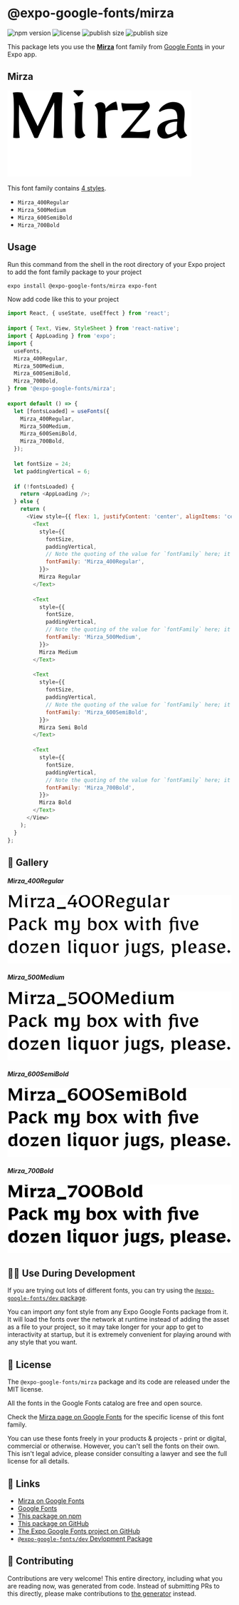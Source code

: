 # @expo-google-fonts/mirza

![npm version](https://flat.badgen.net/npm/v/@expo-google-fonts/mirza)
![license](https://flat.badgen.net/github/license/expo/google-fonts)
![publish size](https://flat.badgen.net/packagephobia/install/@expo-google-fonts/mirza)
![publish size](https://flat.badgen.net/packagephobia/publish/@expo-google-fonts/mirza)

This package lets you use the [**Mirza**](https://fonts.google.com/specimen/Mirza) font family from [Google Fonts](https://fonts.google.com/) in your Expo app.

## Mirza

![Mirza](./font-family.png)

This font family contains [4 styles](#-gallery).

- `Mirza_400Regular`
- `Mirza_500Medium`
- `Mirza_600SemiBold`
- `Mirza_700Bold`

## Usage

Run this command from the shell in the root directory of your Expo project to add the font family package to your project
```sh
expo install @expo-google-fonts/mirza expo-font
```

Now add code like this to your project
```js
import React, { useState, useEffect } from 'react';

import { Text, View, StyleSheet } from 'react-native';
import { AppLoading } from 'expo';
import {
  useFonts,
  Mirza_400Regular,
  Mirza_500Medium,
  Mirza_600SemiBold,
  Mirza_700Bold,
} from '@expo-google-fonts/mirza';

export default () => {
  let [fontsLoaded] = useFonts({
    Mirza_400Regular,
    Mirza_500Medium,
    Mirza_600SemiBold,
    Mirza_700Bold,
  });

  let fontSize = 24;
  let paddingVertical = 6;

  if (!fontsLoaded) {
    return <AppLoading />;
  } else {
    return (
      <View style={{ flex: 1, justifyContent: 'center', alignItems: 'center' }}>
        <Text
          style={{
            fontSize,
            paddingVertical,
            // Note the quoting of the value for `fontFamily` here; it expects a string!
            fontFamily: 'Mirza_400Regular',
          }}>
          Mirza Regular
        </Text>

        <Text
          style={{
            fontSize,
            paddingVertical,
            // Note the quoting of the value for `fontFamily` here; it expects a string!
            fontFamily: 'Mirza_500Medium',
          }}>
          Mirza Medium
        </Text>

        <Text
          style={{
            fontSize,
            paddingVertical,
            // Note the quoting of the value for `fontFamily` here; it expects a string!
            fontFamily: 'Mirza_600SemiBold',
          }}>
          Mirza Semi Bold
        </Text>

        <Text
          style={{
            fontSize,
            paddingVertical,
            // Note the quoting of the value for `fontFamily` here; it expects a string!
            fontFamily: 'Mirza_700Bold',
          }}>
          Mirza Bold
        </Text>
      </View>
    );
  }
};

```

## 🔡 Gallery

##### Mirza_400Regular
![Mirza_400Regular](./Mirza_400Regular.ttf.png)

##### Mirza_500Medium
![Mirza_500Medium](./Mirza_500Medium.ttf.png)

##### Mirza_600SemiBold
![Mirza_600SemiBold](./Mirza_600SemiBold.ttf.png)

##### Mirza_700Bold
![Mirza_700Bold](./Mirza_700Bold.ttf.png)


## 👩‍💻 Use During Development

If you are trying out lots of different fonts, you can try using the [`@expo-google-fonts/dev` package](https://github.com/expo/google-fonts/tree/master/font-packages/dev#readme).

You can import *any* font style from any Expo Google Fonts package from it. It will load the fonts
over the network at runtime instead of adding the asset as a file to your project, so it may take longer
for your app to get to interactivity at startup, but it is extremely convenient
for playing around with any style that you want.

## 📖 License

The `@expo-google-fonts/mirza` package and its code are released under the MIT license.

All the fonts in the Google Fonts catalog are free and open source.

Check the [Mirza page on Google Fonts](https://fonts.google.com/specimen/Mirza) for the specific license of this font family.

You can use these fonts freely in your products & projects - print or digital, commercial or otherwise. However, you can't sell the fonts on their own. This isn't legal advice, please consider consulting a lawyer and see the full license for all details.

## 🔗 Links

- [Mirza on Google Fonts](https://fonts.google.com/specimen/Mirza)
- [Google Fonts](https://fonts.google.com/)
- [This package on npm](https://www.npmjs.com/package/@expo-google-fonts/mirza)
- [This package on GitHub](https://github.com/expo/google-fonts/tree/master/font-packages/mirza)
- [The Expo Google Fonts project on GitHub](https://github.com/expo/google-fonts)
- [`@expo-google-fonts/dev` Devlopment Package](https://github.com/expo/google-fonts/tree/master/font-packages/dev)

## 🤝 Contributing

Contributions are very welcome! This entire directory, including what you are reading now, was generated from code. Instead of submitting PRs to this directly, please make contributions to [the generator](https://github.com/expo/google-fonts/tree/master/packages/generator) instead.
